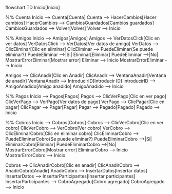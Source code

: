 flowchart TD
  Inicio[Inicio]

  %% Cuenta
  Inicio --> Cuenta[Cuenta]
  Cuenta --> HacerCambios[Hacer cambios]
  HacerCambios --> CambiosGuardados[Cambios guardados]
  CambiosGuardados --> Volver[Volver]
  Volver --> Inicio

  %% Amigos
  Inicio --> Amigos[Amigos]
  Amigos --> VerDatosClick[Clic en ver datos]
  VerDatosClick --> VerDatos[Ver datos de amigo]
  VerDatos --> ClicEliminar[Clic en eliminar]
  ClicEliminar --> PuedeEliminar{Se puede eliminar?}
  PuedeEliminar -->|Si| Eliminar[Eliminar]
  PuedeEliminar -->|No| MostrarErrorEliminar[Mostrar error]
  Eliminar --> Inicio
  MostrarErrorEliminar --> Inicio

  Amigos --> ClicAnadir[Clic en Anadir]
  ClicAnadir --> VentanaAnadir[Ventana de anadir]
  VentanaAnadir --> IntroducirID[Introducir ID]
  IntroducirID --> AmigoAnadido[Amigo anadido]
  AmigoAnadido --> Inicio

  %% Pagos
  Inicio --> Pagos[Pagos]
  Pagos --> ClicVerPago[Clic en ver pago]
  ClicVerPago --> VerPago[Ver datos de pago]
  VerPago --> ClicPagar[Clic en pagar]
  ClicPagar --> Pagar[Pagar]
  Pagar --> Pagado[Pagado]
  Pagado --> Inicio

  %% Cobros
  Inicio --> Cobros[Cobros]
  Cobros --> ClicVerCobro[Clic en ver cobro]
  ClicVerCobro --> VerCobro[Ver cobro]
  VerCobro --> ClicEliminarCobro[Clic en eliminar cobro]
  ClicEliminarCobro --> PuedeEliminarCobro{Se puede eliminar?}
  PuedeEliminarCobro -->|Si| EliminarCobro[Eliminar]
  PuedeEliminarCobro -->|No| MostrarErrorCobro[Mostrar error]
  EliminarCobro --> Inicio
  MostrarErrorCobro --> Inicio

  Cobros --> ClicAnadirCobro[Clic en anadir]
  ClicAnadirCobro --> AnadirCobro[Anadir]
  AnadirCobro --> InsertarDatos[Insertar datos]
  InsertarDatos --> InsertarParticipantes[Insertar participantes]
  InsertarParticipantes --> CobroAgregado[Cobro agregado]
  CobroAgregado --> Inicio
